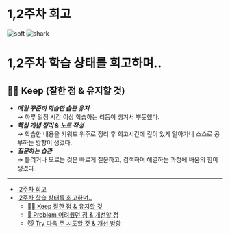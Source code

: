 # 1,2주차 회고
![soft](https://capsule-render.vercel.app/api?type=soft&color=1D768F&text=⚫️%201,2주차%20회고%20⚫️&fontAlignY=45&fontSize=40&height=150&animation=twinkling&desc=멋쟁이%20사자처럼&descAlignY=70)
![shark](https://capsule-render.vercel.app/api?type=shark&color=gradient&height=140)

# 1,2주차 학습 상태를 회고하며..

## 🙆‍♀️ Keep (잘한 점 & 유지할 것)
+ ***매일 꾸준히 학습한 습관 유지***\
  → 하루 일정 시간 이상 학습하는 리듬이 생겨서 뿌듯했다.  
+ ***핵심 개념 정리 & 노트 작성***\
  → 학습한 내용을 키워드 위주로 정리 후 회고시간에 깊이 있게 알아가니 스스로 공부하는 방향이 생겼다.   
+ ***질문하는 습관***\
  → 틀리거나 모르는 것은 빠르게 질문하고, 검색하며 해결하는 과정에 배움의 힘이 생겼다. 

---

<!-- TOC -->

- [,2주차 회고](#2%EC%A3%BC%EC%B0%A8-%ED%9A%8C%EA%B3%A0)
- [,2주차 학습 상태를 회고하며..](#2%EC%A3%BC%EC%B0%A8-%ED%95%99%EC%8A%B5-%EC%83%81%ED%83%9C%EB%A5%BC-%ED%9A%8C%EA%B3%A0%ED%95%98%EB%A9%B0)
  - [🙆‍♀️ Keep 잘한 점 & 유지할 것](#%E2%80%8D-keep-%EC%9E%98%ED%95%9C-%EC%A0%90--%EC%9C%A0%EC%A7%80%ED%95%A0-%EA%B2%83)
  - [💪 Problem 어려웠던 점 & 개선할 점](#-problem-%EC%96%B4%EB%A0%A4%EC%9B%A0%EB%8D%98-%EC%A0%90--%EA%B0%9C%EC%84%A0%ED%95%A0-%EC%A0%90)
  - [😼 Try 다음 주 시도할 것 & 개선 방향](#-try-%EB%8B%A4%EC%9D%8C-%EC%A3%BC-%EC%8B%9C%EB%8F%84%ED%95%A0-%EA%B2%83--%EA%B0%9C%EC%84%A0-%EB%B0%A9%ED%96%A5)

<!-- /TOC -->